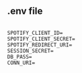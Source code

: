 ## .env file
``` env

SPOTIFY_CLIENT_ID=
SPOTIFY_CLIENT_SECRET=
SPOTIFY_REDIRECT_URI=
SESSION_SECRET=
DB_PASS=
CONN_URI=

```